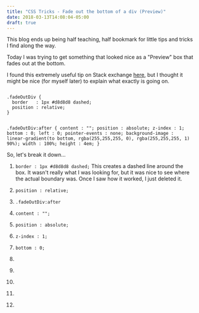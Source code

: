 ```yaml
---
title: "CSS Tricks - Fade out the bottom of a div (Preview)"
date: 2018-03-13T14:08:04-05:00
draft: true
---
```


This blog ends up being half teaching, half bookmark for little tips and tricks I find along the way.

Today I was trying to get something that looked nice as a "Preview" box that fades out at the bottom.

I found this extremely useful tip on Stack exchange [here](https://stackoverflow.com/questions/22666063/how-to-fade-the-edge-of-a-div-with-just-css), but I thought it might be nice (for myself later) to explain what exactly is going on.

<code>
.fadeOutDiv {
  border   : 1px #d8d8d8 dashed;
  position : relative;
}

.fadeOutDiv:after {
  content  : "";
  position : absolute;
  z-index  : 1;
  bottom   : 0;
  left     : 0;
  pointer-events   : none;
  background-image : linear-gradient(to bottom, 
                    rgba(255,255,255, 0), 
                    rgba(255,255,255, 1) 90%);
  width    : 100%;
  height   : 4em;
}
</code>

So, let's break it down...
1. <code>border : 1px #d8d8d8 dashed;</code>
This creates a dashed line around the box. It wasn't really what I was looking for, but it was nice to see where the actual boundary was. Once I saw how it worked, I just deleted it.

2. <code>position : relative;</code>

2. <code>.fadeOutDiv:after </code>


2. <code>content : "";</code>


2. <code>position : absolute;</code>


2. <code>z-index : 1;</code>


2. <code>bottom : 0;</code>

2. <code></code>

2. <code></code>

2. <code></code>

2. <code></code>

2. <code></code>
